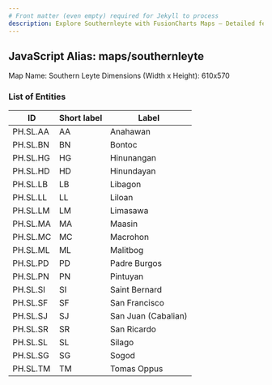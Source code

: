 ```yaml
---
# Front matter (even empty) required for Jekyll to process
description: Explore Southernleyte with FusionCharts Maps – Detailed features for seamless integration. Try now & enhance your data visualization today! 
---
```


## JavaScript Alias: maps/southernleyte

Map Name: Southern Leyte
Dimensions (Width x Height): 610x570





### List of Entities

ID | Short label | Label
---|---|---|
PH.SL.AA | AA | Anahawan
PH.SL.BN | BN | Bontoc
PH.SL.HG | HG | Hinunangan
PH.SL.HD | HD | Hinundayan
PH.SL.LB | LB | Libagon
PH.SL.LL | LL | Liloan
PH.SL.LM | LM | Limasawa
PH.SL.MA | MA | Maasin
PH.SL.MC | MC | Macrohon
PH.SL.ML | ML | Malitbog
PH.SL.PD | PD | Padre Burgos
PH.SL.PN | PN | Pintuyan
PH.SL.SI | SI | Saint Bernard
PH.SL.SF | SF | San Francisco
PH.SL.SJ | SJ | San Juan (Cabalian)
PH.SL.SR | SR | San Ricardo
PH.SL.SL | SL | Silago
PH.SL.SG | SG | Sogod
PH.SL.TM | TM | Tomas Oppus